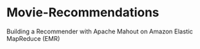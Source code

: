 # Movie-Recommendations
Building a Recommender with Apache Mahout on Amazon Elastic MapReduce (EMR)
